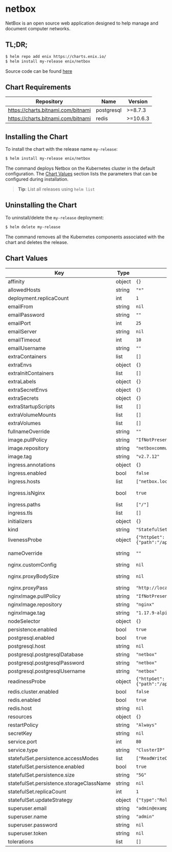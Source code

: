 netbox
======
NetBox is an open source web application designed to help manage and document computer networks.

## TL;DR;

```bash
$ helm repo add enix https://charts.enix.io/
$ helm install my-release enix/netbox
```

Source code can be found [here](https://netbox.readthedocs.io/en/stable/)

## Chart Requirements

| Repository | Name | Version |
|------------|------|---------|
| https://charts.bitnami.com/bitnami | postgresql | >=8.7.3 |
| https://charts.bitnami.com/bitnami | redis | >=10.6.3 |

## Installing the Chart

To install the chart with the release name `my-release`:

```bash
$ helm install my-release enix/netbox
```

The command deploys Netbox on the Kubernetes cluster in the default configuration. The [Chart Values](#chart-values) section lists the parameters that can be configured during installation.

> **Tip**: List all releases using `helm list`

## Uninstalling the Chart

To uninstall/delete the `my-release` deployment:

```bash
$ helm delete my-release
```

The command removes all the Kubernetes components associated with the chart and deletes the release.

## Chart Values

| Key | Type | Default | Description |
|-----|------|---------|-------------|
| affinity | object | `{}` | affinity configuration on Netbox Pod |
| allowedHosts | string | `"*"` | "ALLOWED_HOSTS" in Netbox configuration |
| deployment.replicaCount | int | `1` | Number of Netbox Pods to run (Deployment mode) |
| emailFrom | string | `nil` | From address of email sent by Netbox |
| emailPassword | string | `""` | Password to use on email server |
| emailPort | int | `25` | SMTP port to use on email server |
| emailServer | string | `nil` | Email server used by Netbox |
| emailTimeout | int | `10` | Timeout in email communications |
| emailUsername | string | `""` | Username to use on email server |
| extraContainers | list | `[]` |  |
| extraEnvs | object | `{}` |  |
| extraInitContainers | list | `[]` |  |
| extraLabels | object | `{}` | Extra labels to add on chart resources |
| extraSecretEnvs | object | `{}` |  |
| extraSecrets | object | `{}` |  |
| extraStartupScripts | list | `[]` |  |
| extraVolumeMounts | list | `[]` |  |
| extraVolumes | list | `[]` |  |
| fullnameOverride | string | `""` | String to fully override netbox.fullname template with a string |
| image.pullPolicy | string | `"IfNotPresent"` | Netbox image pull policy |
| image.repository | string | `"netboxcommunity/netbox"` | Netbox image |
| image.tag | string | `"v2.7.12"` | Netbox image version |
| ingress.annotations | object | `{}` | Ingress annotations |
| ingress.enabled | bool | `false` | Enable ingress controller resource |
| ingress.hosts | list | `["netbox.local"]` | Ingress Hosts |
| ingress.isNginx | bool | `true` | Enable special annotation for Nginx ingress (adds proxy-body-size). See Nginx section. |
| ingress.paths | list | `["/"]` | Ingress Paths |
| ingress.tls | list | `[]` | Ingress TLS |
| initializers | object | `{}` | Netbox initializer file content (mounted in /opt/netbox/initializers/) |
| kind | string | `"StatefulSet"` | Type of deployment (StatefulSet or Deployment) |
| livenessProbe | object | `{"httpGet":{"path":"/api/","port":"http"}}` | livenessProbe configuration on Netbox Pod |
| nameOverride | string | `""` | String to partially override netbox.fullname template with a string (will prepend the release name) |
| nginx.customConfig | string | `nil` | Custom nginx configuration |
| nginx.proxyBodySize | string | `nil` | See: http://nginx.org/en/docs/http/ngx_http_core_module.html#client_max_body_size |
| nginx.proxyPass | string | `"http://localhost:8001"` | Custom proxypass url |
| nginxImage.pullPolicy | string | `"IfNotPresent"` | Nginx image pull policy |
| nginxImage.repository | string | `"nginx"` | Nginx image |
| nginxImage.tag | string | `"1.17.9-alpine"` | Nginx image version |
| nodeSelector | object | `{}` | nodeSelector configuration on Netbox Pod |
| persistence.enabled | bool | `true` | Enable persistency (Deployment mode) |
| postgresql.enabled | bool | `true` | Enable the postgresql sub-chart |
| postgresql.host | string | `nil` | Host of the postgresql server to use |
| postgresql.postgresqlDatabase | string | `"netbox"` | Postgresql database name |
| postgresql.postgresqlPassword | string | `"netbox"` | Postgresql password (DO NOT USE DEFAULT VALUE IN PRODUCTION) |
| postgresql.postgresqlUsername | string | `"netbox"` | Postgresql username |
| readinessProbe | object | `{"httpGet":{"path":"/api/","port":"http"}}` | readinessProbe configuration on Netbox Pod |
| redis.cluster.enabled | bool | `false` | Enable the redis sub-chart cluster-mode |
| redis.enabled | bool | `true` | Enable the redis sub-chart |
| redis.host | string | `nil` | Host of the redis server |
| resources | object | `{}` | resources configuration on Netbox Pod |
| restartPolicy | string | `"Always"` | Pods restart policy |
| secretKey | string | `nil` | Netbox django secret key (use long random string) |
| service.port | int | `80` | Port to use to access Netbox |
| service.type | string | `"ClusterIP"` | Kubernetes Service type |
| statefulSet.persistence.accessModes | list | `["ReadWriteOnce"]` | Persistent Volume Access Modes |
| statefulSet.persistence.enabled | bool | `true` | Enable statefulSet persistency |
| statefulSet.persistence.size | string | `"5G"` | Size of data volume |
| statefulSet.persistence.storageClassName | string | `nil` | Storage class of backing PVC |
| statefulSet.replicaCount | int | `1` | Number of Netbox Pods to run (StatefulSet mode) |
| statefulSet.updateStrategy | object | `{"type":"RollingUpdate"}` | Update strategy policy |
| superuser.email | string | `"admin@example.com"` | Email of the Netbox superuser to create on first launch |
| superuser.name | string | `"admin"` | Username of the Netbox superuser to create on first launch |
| superuser.password | string | `nil` | Password of the Netbox superuser to create on first launch |
| superuser.token | string | `nil` | API access token of the Netbox superuser to create on first launch |
| tolerations | list | `[]` | tolerations to add on Netbox Pod |
